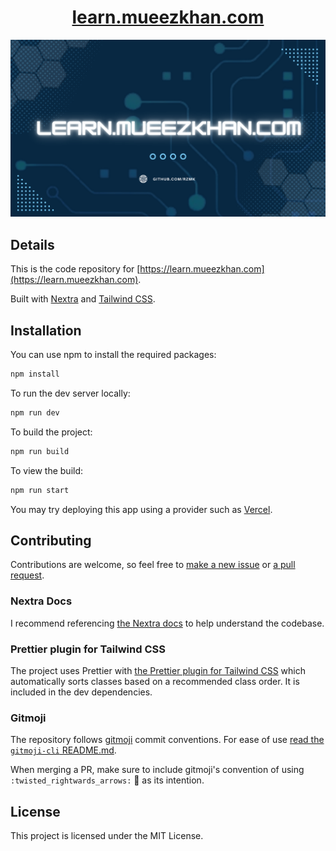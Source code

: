<div align="center">
  <h1>
    <a
      href="https://learn.mueezkhan.com" rel="noreferrer">
      learn.mueezkhan.com
    </a>
  </h1>
</div>

![A banner for the website](/public/index.png)

## Details

This is the code repository for [https://learn.mueezkhan.com](https://learn.mueezkhan.com).

Built with [Nextra](https://nextra.site) and [Tailwind CSS](https://tailwindcss.com/).

## Installation

You can use npm to install the required packages:

```bash
npm install
```

To run the dev server locally:

```bash
npm run dev
```

To build the project:

```bash
npm run build
```

To view the build:

```bash
npm run start
```

You may try deploying this app using a provider such as [Vercel](https://vercel.com/).

## Contributing

Contributions are welcome, so feel free to [make a new issue](https://github.com/rzmk/learn.mueezkhan.com/issues) or [a pull request](https://github.com/rzmk/learn.mueezkhan.com/pulls).

### Nextra Docs

I recommend referencing [the Nextra docs](https://nextra.site/docs) to help understand the codebase.

### Prettier plugin for Tailwind CSS

The project uses Prettier with [the Prettier plugin for Tailwind CSS](https://github.com/tailwindlabs/prettier-plugin-tailwindcss) which automatically sorts classes based on a recommended class order. It is included in the dev dependencies.

### Gitmoji

The repository follows [gitmoji](https://gitmoji.dev/) commit conventions. For ease of use [read the `gitmoji-cli` README.md](https://github.com/carloscuesta/gitmoji-cli#readme).

When merging a PR, make sure to include gitmoji's convention of using `:twisted_rightwards_arrows:` :twisted_rightwards_arrows: as its intention.

## License

This project is licensed under the MIT License.
